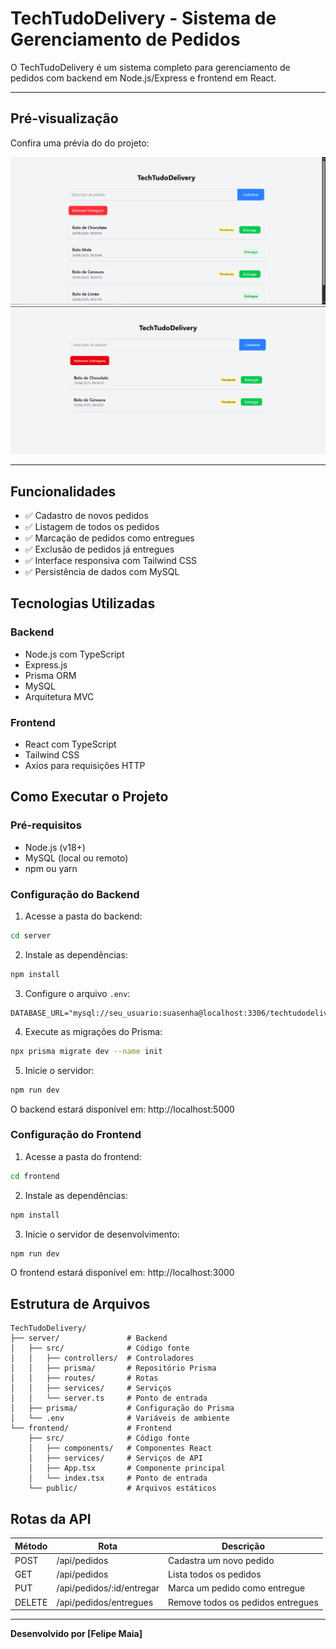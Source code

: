 # TechTudoDelivery - Sistema de Gerenciamento de Pedidos

O TechTudoDelivery é um sistema completo para gerenciamento de pedidos com backend em Node.js/Express e frontend em React.

---

## Pré-visualização

Confira uma prévia do do projeto:

![Imagem da Aplicação](./frontend/public/img01.png)
![Imagem da Aplicação](./frontend/public/img02.png)

---

## Funcionalidades

- ✅ Cadastro de novos pedidos
- ✅ Listagem de todos os pedidos
- ✅ Marcação de pedidos como entregues
- ✅ Exclusão de pedidos já entregues
- ✅ Interface responsiva com Tailwind CSS
- ✅ Persistência de dados com MySQL

## Tecnologias Utilizadas

### Backend
- Node.js com TypeScript
- Express.js
- Prisma ORM
- MySQL
- Arquitetura MVC

### Frontend
- React com TypeScript
- Tailwind CSS
- Axios para requisições HTTP

## Como Executar o Projeto

### Pré-requisitos
- Node.js (v18+)
- MySQL (local ou remoto)
- npm ou yarn

### Configuração do Backend

1. Acesse a pasta do backend:
```bash
cd server
```

2. Instale as dependências:
```bash
npm install
```

3. Configure o arquivo `.env`:
```env
DATABASE_URL="mysql://seu_usuario:suasenha@localhost:3306/techtudodelivery"
```

4. Execute as migrações do Prisma:
```bash
npx prisma migrate dev --name init
```

5. Inicie o servidor:
```bash
npm run dev
```

O backend estará disponível em: http://localhost:5000

### Configuração do Frontend

1. Acesse a pasta do frontend:
```bash
cd frontend
```

2. Instale as dependências:
```bash
npm install
```

3. Inicie o servidor de desenvolvimento:
```bash
npm run dev
```

O frontend estará disponível em: http://localhost:3000

## Estrutura de Arquivos

```
TechTudoDelivery/
├── server/               # Backend
│   ├── src/              # Código fonte
│   │   ├── controllers/  # Controladores
│   │   ├── prisma/       # Repositório Prisma
│   │   ├── routes/       # Rotas
│   │   ├── services/     # Serviços
│   │   └── server.ts     # Ponto de entrada
│   ├── prisma/           # Configuração do Prisma
│   └── .env              # Variáveis de ambiente
└── frontend/             # Frontend
    ├── src/              # Código fonte
    │   ├── components/   # Componentes React
    │   ├── services/     # Serviços de API
    │   ├── App.tsx       # Componente principal
    │   └── index.tsx     # Ponto de entrada
    └── public/           # Arquivos estáticos
```

## Rotas da API

| Método | Rota                     | Descrição                          |
|--------|--------------------------|------------------------------------|
| POST   | /api/pedidos             | Cadastra um novo pedido            |
| GET    | /api/pedidos             | Lista todos os pedidos             |
| PUT    | /api/pedidos/:id/entregar| Marca um pedido como entregue      |
| DELETE | /api/pedidos/entregues   | Remove todos os pedidos entregues  |

---

**Desenvolvido por [Felipe Maia]**
